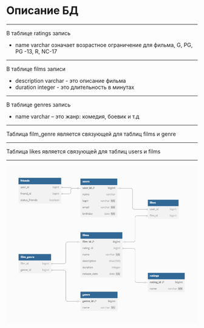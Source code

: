 Описание БД 
===
___
В таблице ratings запись
- name varchar означает возрастное ограничение для фильма, G, PG, PG -13, R, NC-17 
___
 В таблице films записи
- description varchar - это описание фильма
- duration integer - это длительность в минутах
___
В таблице genres запись 
-  name varchar – это жанр: комедия, боевик и т.д
___
Таблица film_genre является связующей для таблиц films и genre
___
Таблица likes является связующей для таблиц users и films   
___
![bd_scheme_new.png](bd_scheme_new.png)
